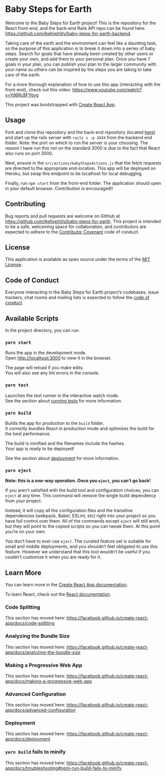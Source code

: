 # Baby Steps for Earth

Welcome to the Baby Steps for Earth project! This is the repository for the React front-end, and the back-end Rails API repo can be found here: https://github.com/jkellyphilly/baby-steps-for-earth-backend.

Taking care of the earth and the environment can feel like a daunting task, so the purpose of this application is to break it down into a series of baby steps. Search for goals that have already been created by other users or create your own, and add them to your personal plan. Once you have 7 goals in your plan, you can publish your plan to the larger community with your name so others can be inspired by the steps you are taking to take care of the earth.

For a more thorough explanation of how to use this app (interacting with the front-end), check out this video: https://www.youtube.com/watch?v=Yd6Rc8FYgyg

This project was bootstrapped with [Create React App](https://github.com/facebook/create-react-app).

## Usage

Fork and clone this repository and the back-end repository (located [here](https://github.com/jkellyphilly/baby-steps-for-earth-backend)) and start up the rails server with `rails s -p XXXX` from the backend end folder. Note: the port on which to run the server is your choosing. The reason I have run this not on the standard 3000 is due to the fact that React also runs on port 3000.

Next, ensure in the `src/actions/babyStepsActions.js` that the fetch requests are directed to the appropriate end-location. This app will be deployed on Heroku, but swap this endpoint to be localhost for local debugging.

Finally, run `npm start` from the front-end folder. The application should open in your default browser. Contribution is encouraged!!

## Contributing

Bug reports and pull requests are welcome on GitHub at https://github.com/jkellyphilly/baby-steps-for-earth. This project is intended to be a safe, welcoming space for collaboration, and contributors are expected to adhere to the [Contributor Covenant](http://contributor-covenant.org) code of conduct.

## License

This application is available as open source under the terms of the [MIT License](https://opensource.org/licenses/MIT).

## Code of Conduct

Everyone interacting in the Baby Steps for Earth project’s codebases, issue trackers, chat rooms and mailing lists is expected to follow the [code of conduct](https://github.com/jkellyphilly/baby-steps-for-earth/blob/master/CODE_OF_CONDUCT.md).

## Available Scripts

In the project directory, you can run:

### `yarn start`

Runs the app in the development mode.<br />
Open [http://localhost:3000](http://localhost:3000) to view it in the browser.

The page will reload if you make edits.<br />
You will also see any lint errors in the console.

### `yarn test`

Launches the test runner in the interactive watch mode.<br />
See the section about [running tests](https://facebook.github.io/create-react-app/docs/running-tests) for more information.

### `yarn build`

Builds the app for production to the `build` folder.<br />
It correctly bundles React in production mode and optimizes the build for the best performance.

The build is minified and the filenames include the hashes.<br />
Your app is ready to be deployed!

See the section about [deployment](https://facebook.github.io/create-react-app/docs/deployment) for more information.

### `yarn eject`

**Note: this is a one-way operation. Once you `eject`, you can’t go back!**

If you aren’t satisfied with the build tool and configuration choices, you can `eject` at any time. This command will remove the single build dependency from your project.

Instead, it will copy all the configuration files and the transitive dependencies (webpack, Babel, ESLint, etc) right into your project so you have full control over them. All of the commands except `eject` will still work, but they will point to the copied scripts so you can tweak them. At this point you’re on your own.

You don’t have to ever use `eject`. The curated feature set is suitable for small and middle deployments, and you shouldn’t feel obligated to use this feature. However we understand that this tool wouldn’t be useful if you couldn’t customize it when you are ready for it.

## Learn More

You can learn more in the [Create React App documentation](https://facebook.github.io/create-react-app/docs/getting-started).

To learn React, check out the [React documentation](https://reactjs.org/).

### Code Splitting

This section has moved here: https://facebook.github.io/create-react-app/docs/code-splitting

### Analyzing the Bundle Size

This section has moved here: https://facebook.github.io/create-react-app/docs/analyzing-the-bundle-size

### Making a Progressive Web App

This section has moved here: https://facebook.github.io/create-react-app/docs/making-a-progressive-web-app

### Advanced Configuration

This section has moved here: https://facebook.github.io/create-react-app/docs/advanced-configuration

### Deployment

This section has moved here: https://facebook.github.io/create-react-app/docs/deployment

### `yarn build` fails to minify

This section has moved here: https://facebook.github.io/create-react-app/docs/troubleshooting#npm-run-build-fails-to-minify
